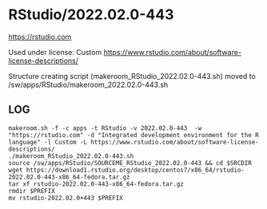 RStudio/2022.02.0-443
========================

<https://rstudio.com>

Used under license:
Custom
<https://www.rstudio.com/about/software-license-descriptions/>

Structure creating script (makeroom_RStudio_2022.02.0-443.sh) moved to /sw/apps/RStudio/makeroom_2022.02.0-443.sh

LOG
---


    makeroom.sh -f -c apps -t RStudio -v 2022.02.0-443  -w "https://rstudio.com" -d "Integrated development environment for the R language" -l Custom -L https://www.rstudio.com/about/software-license-descriptions/
    ./makeroom_RStudio_2022.02.0-443.sh 
    source /sw/apps/RStudio/SOURCEME_RStudio_2022.02.0-443 && cd $SRCDIR
    wget https://download1.rstudio.org/desktop/centos7/x86_64/rstudio-2022.02.0-443-x86_64-fedora.tar.gz
    tar xf rstudio-2022.02.0-443-x86_64-fedora.tar.gz 
    rmdir $PREFIX
    mv rstudio-2022.02.0+443 $PREFIX

